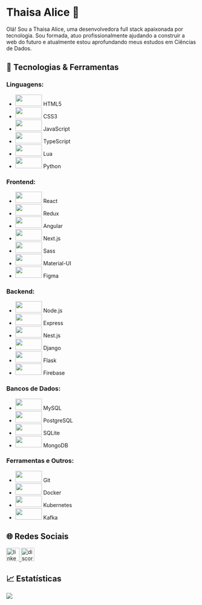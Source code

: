 # Thaisa Alice 🚀

Olá! Sou a Thaisa Alice, uma desenvolvedora full stack apaixonada por tecnologia. Sou formada, atuo profissionalmente ajudando a construir a web do futuro e atualmente estou aprofundando meus estudos em Ciências de Dados.

## 🔧 Tecnologias & Ferramentas

### Linguagens:

- <img src="https://cdn.jsdelivr.net/gh/devicons/devicon/icons/html5/html5-original.svg" height="30" width="70" /> HTML5
- <img src="https://cdn.jsdelivr.net/gh/devicons/devicon/icons/css3/css3-original.svg" height="30" width="70" /> CSS3
- <img src="https://cdn.jsdelivr.net/gh/devicons/devicon/icons/javascript/javascript-original.svg" height="30" width="70" /> JavaScript
- <img src="https://cdn.jsdelivr.net/gh/devicons/devicon/icons/typescript/typescript-plain.svg" height="30" width="70" /> TypeScript
- <img src="https://cdn.jsdelivr.net/gh/devicons/devicon/icons/lua/lua-original.svg" height="30" width="70" /> Lua
- <img src="https://cdn.jsdelivr.net/gh/devicons/devicon/icons/python/python-original.svg" height="30" width="70" /> Python

### Frontend:

- <img src="https://cdn.jsdelivr.net/gh/devicons/devicon/icons/react/react-original.svg" height="30" width="70" /> React
- <img src="https://cdn.jsdelivr.net/gh/devicons/devicon/icons/redux/redux-original.svg" height="30" width="70" /> Redux
- <img src="https://cdn.jsdelivr.net/gh/devicons/devicon/icons/angularjs/angularjs-original.svg" height="30" width="70" /> Angular
- <img src="https://cdn.jsdelivr.net/gh/devicons/devicon/icons/nextjs/nextjs-original.svg" height="30" width="70" /> Next.js
- <img src="https://cdn.jsdelivr.net/gh/devicons/devicon/icons/sass/sass-original.svg" height="30" width="70" /> Sass
- <img src="https://cdn.jsdelivr.net/gh/devicons/devicon/icons/materialui/materialui-original.svg" height="30" width="70" /> Material-UI
- <img src="https://cdn.jsdelivr.net/gh/devicons/devicon/icons/figma/figma-original.svg" height="30" width="70" /> Figma

### Backend:

- <img src="https://cdn.jsdelivr.net/gh/devicons/devicon/icons/nodejs/nodejs-original-wordmark.svg" height="30" width="70" /> Node.js
- <img src="https://cdn.jsdelivr.net/gh/devicons/devicon/icons/express/express-original.svg" height="30" width="70" /> Express
- <img src="https://cdn.jsdelivr.net/gh/devicons/devicon/icons/nestjs/nestjs-plain.svg" height="30" width="70" /> Nest.js
- <img src="https://cdn.jsdelivr.net/gh/devicons/devicon/icons/django/django-plain-wordmark.svg" height="30" width="70" /> Django
- <img src="https://cdn.jsdelivr.net/gh/devicons/devicon/icons/flask/flask-original-wordmark.svg" height="30" width="70" /> Flask
- <img src="https://cdn.jsdelivr.net/gh/devicons/devicon/icons/firebase/firebase-plain-wordmark.svg" height="30" width="70" /> Firebase

### Bancos de Dados:

- <img src="https://cdn.jsdelivr.net/gh/devicons/devicon/icons/mysql/mysql-original.svg" height="30" width="70" /> MySQL
- <img src="https://cdn.jsdelivr.net/gh/devicons/devicon/icons/postgresql/postgresql-original-wordmark.svg" height="30" width="70" /> PostgreSQL
- <img src="https://cdn.jsdelivr.net/gh/devicons/devicon/icons/sqlite/sqlite-original-wordmark.svg" height="30" width="70" /> SQLite
- <img src="https://cdn.jsdelivr.net/gh/devicons/devicon/icons/mongodb/mongodb-original-wordmark.svg" height="30" width="70" /> MongoDB

### Ferramentas e Outros:

- <img src="https://cdn.jsdelivr.net/gh/devicons/devicon/icons/git/git-original-wordmark.svg" height="30" width="70" /> Git
- <img src="https://cdn.jsdelivr.net/gh/devicons/devicon/icons/docker/docker-original-wordmark.svg" height="30" width="70" /> Docker
- <img src="https://cdn.jsdelivr.net/gh/devicons/devicon/icons/kubernetes/kubernetes-plain-wordmark.svg" height="30" width="70" /> Kubernetes
- <img src="https://cdn.jsdelivr.net/gh/devicons/devicon/icons/apachekafka/apachekafka-original.svg" height="30" width="70" /> Kafka
          

## 🌐 Redes Sociais

<a href="https://www.linkedin.com/in/thaisa-alice/" target="_blank">
    <img src="https://img.shields.io/static/v1?message=LinkedIn&logo=linkedin&label=&color=0077B5&logoColor=white&labelColor=&style=for-the-badge" height="35" alt="linkedin logo"  />
</a>
<a href="https://discord.gg/dtc6jNDM" target="_blank">
    <img src="https://img.shields.io/static/v1?message=Discord&logo=discord&label=&color=7289DA&logoColor=white&labelColor=&style=for-the-badge" height="35" alt="discord logo"  />
</a>

## 📈 Estatísticas

<a href="https://git.io/streak-stats">
<img src="https://streak-stats.demolab.com?user=warmercolor&theme=violet-dark&locale=pt-br"/>
</a>
